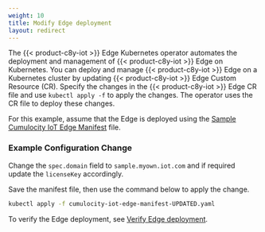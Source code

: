 ```yaml
---
weight: 10
title: Modify Edge deployment
layout: redirect
---
```


The {{< product-c8y-iot >}} Edge Kubernetes operator automates the deployment and management of {{< product-c8y-iot >}} Edge on Kubernetes. You can deploy and manage {{< product-c8y-iot >}} Edge on a Kubernetes cluster by updating {{< product-c8y-iot >}} Edge Custom Resource (CR). Specify the changes in the {{< product-c8y-iot >}} Edge CR file and use `kubectl apply -f` to apply the changes. The operator uses the CR file to deploy these changes. 

For this example, assume that the Edge is deployed using the [Sample Cumulocity IoT Edge Manifest](/files/k8-edge/cumulocity-iot-edge-manifest.yaml) file.

### Example Configuration Change

Change the `spec.domain` field to `sample.myown.iot.com` and if required update the `licenseKey` accordingly.

Save the manifest file, then use the command below to apply the change.

```bash
kubectl apply -f cumulocity-iot-edge-manifest-UPDATED.yaml
```

To verify the Edge deployment, see [Verify Edge deployment](/k8-edge/installing-edge-on-k8/#verify-edge-deployment).